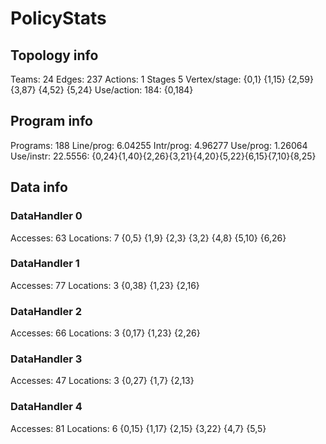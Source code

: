 # PolicyStats
## Topology info
Teams:		24
Edges:		237
Actions:	1
Stages		5
Vertex/stage:	{0,1} {1,15} {2,59} {3,87} {4,52} {5,24} 
Use/action:	184: {0,184} 

## Program info
Programs:	188
Line/prog:	6.04255
Intr/prog:	4.96277
Use/prog:	1.26064
Use/instr:	22.5556: {0,24}{1,40}{2,26}{3,21}{4,20}{5,22}{6,15}{7,10}{8,25}

## Data info

### DataHandler 0
Accesses:	63
Locations:	7
{0,5} {1,9} {2,3} {3,2} {4,8} {5,10} {6,26} 

### DataHandler 1
Accesses:	77
Locations:	3
{0,38} {1,23} {2,16} 

### DataHandler 2
Accesses:	66
Locations:	3
{0,17} {1,23} {2,26} 

### DataHandler 3
Accesses:	47
Locations:	3
{0,27} {1,7} {2,13} 

### DataHandler 4
Accesses:	81
Locations:	6
{0,15} {1,17} {2,15} {3,22} {4,7} {5,5} 